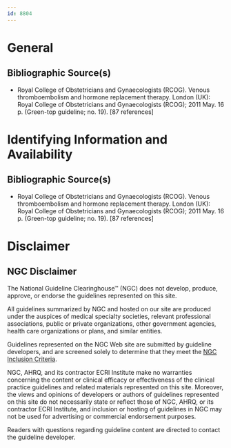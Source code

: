 ```yaml
---
id: 8804
---
```


# General

## Bibliographic Source(s)

- Royal College of Obstetricians and Gynaecologists (RCOG). Venous thromboembolism and hormone replacement therapy. London (UK): Royal College of Obstetricians and Gynaecologists (RCOG); 2011 May. 16 p. (Green-top guideline; no. 19). [87 references]

# Identifying Information and Availability

## Bibliographic Source(s)

- Royal College of Obstetricians and Gynaecologists (RCOG). Venous thromboembolism and hormone replacement therapy. London (UK): Royal College of Obstetricians and Gynaecologists (RCOG); 2011 May. 16 p. (Green-top guideline; no. 19). [87 references]

# Disclaimer

## NGC Disclaimer

The National Guideline Clearinghouse™ (NGC) does not develop, produce, approve, or endorse the guidelines represented on this site.

All guidelines summarized by NGC and hosted on our site are produced under the auspices of medical specialty societies, relevant professional associations, public or private organizations, other government agencies, health care organizations or plans, and similar entities.

Guidelines represented on the NGC Web site are submitted by guideline developers, and are screened solely to determine that they meet the [NGC Inclusion Criteria](/help-and-about/summaries/inclusion-criteria).

NGC, AHRQ, and its contractor ECRI Institute make no warranties concerning the content or clinical efficacy or effectiveness of the clinical practice guidelines and related materials represented on this site. Moreover, the views and opinions of developers or authors of guidelines represented on this site do not necessarily state or reflect those of NGC, AHRQ, or its contractor ECRI Institute, and inclusion or hosting of guidelines in NGC may not be used for advertising or commercial endorsement purposes.

Readers with questions regarding guideline content are directed to contact the guideline developer.

